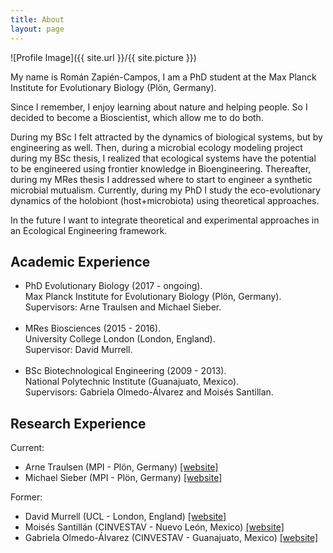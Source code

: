 ```yaml
---
title: About
layout: page
---
```

![Profile Image]({{ site.url }}/{{ site.picture }})

<p>My name is Román Zapién-Campos, I am a PhD student at the Max Planck Institute for Evolutionary Biology (Plön, Germany).</p>

<p>
Since I remember, I enjoy learning about nature and helping people. So I decided to become a Bioscientist, which allow me to do both.

During my BSc I felt attracted by the dynamics of biological systems, but by engineering as well. Then, during a microbial ecology modeling project during my BSc thesis, I realized that ecological systems have the potential to be engineered using frontier knowledge in Bioengineering. Thereafter, during my MRes thesis I addressed where to start to engineer a synthetic microbial mutualism. Currently, during my PhD I study the eco-evolutionary dynamics of the holobiont (host+microbiota) using theoretical approaches.
</p>

<p>In the future I want to integrate theoretical and experimental approaches in an Ecological Engineering framework.</p>

<h2>Academic Experience</h2>

<ul class="skill-list">
	<li>PhD Evolutionary Biology (2017 - ongoing).<br>Max Planck Institute for Evolutionary Biology (Plön, Germany).<br>Supervisors: Arne Traulsen and Michael Sieber.</li><br>
	<li>MRes Biosciences (2015 - 2016).<br>University College London (London, England).<br>Supervisor: David Murrell.</li><br>
	<li>BSc Biotechnological Engineering (2009 - 2013).<br>National Polytechnic Institute (Guanajuato, Mexico).<br>Supervisors: Gabriela Olmedo-Álvarez and Moisés Santillan.</li>
</ul>

<h2>Research Experience</h2>

Current:
<ul>
	<li>Arne Traulsen (MPI - Plön, Germany) <a href="http://web.evolbio.mpg.de/~traulsen/">[website]</a></li>
	<li>Michael Sieber (MPI - Plön, Germany) <a href="http://msieber.matryx.de/">[website]</a></li>
</ul>

Former:
<ul>
	<li>David Murrell (UCL - London, England) <a href="http://www.homepages.ucl.ac.uk/~ucbtdjm/Site/Murrell_Group.html">[website]</a></li>
	<li>Moisés Santillán (CINVESTAV - Nuevo León, Mexico) <a href="http://www.monterrey.cinvestav.mx/msantillan/">[website]</a></li>
	<li>Gabriela Olmedo-Álvarez (CINVESTAV - Guanajuato, Mexico) <a href="https://www.ira.cinvestav.mx/Investigaci%C3%B3n/DepartamentodeIngenier%C3%ADaGen%C3%A9tica/ProfesoresInvestigadores/DraOlmedoAlvarezGabriela/tabid/114/language/en-US/Default.aspx">[website]</a></li>
</ul>
